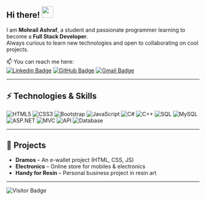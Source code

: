 ## Hi there! <img src="https://raw.githubusercontent.com/aemmadi/aemmadi/master/wave.gif" width="30">

I am **Mohrail Ashraf**, a student and passionate programmer learning to become a **Full Stack Developer**.  
Always curious to learn new technologies and open to collaborating on cool projects.  

📫 You can reach me here:  
[![Linkedin Badge](https://img.shields.io/badge/-Mohrail%20Ashraf-blue?style=flat-square&logo=Linkedin&logoColor=white&link=https://www.linkedin.com/in/mohrail-ashraf-3a2181357/)](https://www.linkedin.com/in/mohrail-ashraf-3a2181357/) [![GitHub Badge](https://img.shields.io/badge/-mohraashraf-black?style=flat-square&logo=GitHub&logoColor=white&link=https://github.com/mohraashraf)](https://github.com/mohraashraf) [![Gmail Badge](https://img.shields.io/badge/-Mohrailashraf112@gmail.com-c14438?style=flat-square&logo=Gmail&logoColor=white&link=mailto:Mohrailashraf112@gmail.com)](mailto:Mohrailashraf112@gmail.com)

---

## ⚡ Technologies & Skills

![HTML5](https://img.shields.io/badge/-HTML5-E34F26?style=flat-square&logo=html5&logoColor=white) 
![CSS3](https://img.shields.io/badge/-CSS3-1572B6?style=flat-square&logo=css3) 
![Bootstrap](https://img.shields.io/badge/-Bootstrap-563D7C?style=flat-square&logo=bootstrap) 
![JavaScript](https://img.shields.io/badge/-JavaScript-black?style=flat-square&logo=javascript) 
![C#](https://img.shields.io/badge/-C%23-239120?style=flat-square&logo=c-sharp) 
![C++](https://img.shields.io/badge/-C++-00599C?style=flat-square&logo=c) 
![SQL](https://img.shields.io/badge/-SQL-336791?style=flat-square&logo=postgresql) 
![MySQL](https://img.shields.io/badge/-MySQL-black?style=flat-square&logo=mysql) 
![ASP.NET](https://img.shields.io/badge/-ASP.NET-512BD4?style=flat-square&logo=dotnet) 
![MVC](https://img.shields.io/badge/-MVC-512BD4?style=flat-square&logo=dotnet) 
![API](https://img.shields.io/badge/-API-FF6C37?style=flat-square&logo=swagger) 
![Database](https://img.shields.io/badge/-Database-4479A1?style=flat-square&logo=database)

---

## 🚀 Projects

- **Dramos** – An e-wallet project (HTML, CSS, JS)  
- **Electronics** – Online store for mobiles & electronics  
- **Handy for Resin** – Personal business project in resin art  

---

![Visitor Badge](https://visitor-badge.laobi.icu/badge?page_id=mohraashraf.mohraashraf)
